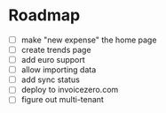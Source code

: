 # Roadmap
- [ ] make "new expense" the home page
- [ ] create trends page
- [ ] add euro support
- [ ] allow importing data
- [ ] add sync status
- [ ] deploy to invoicezero.com
- [ ] figure out multi-tenant

